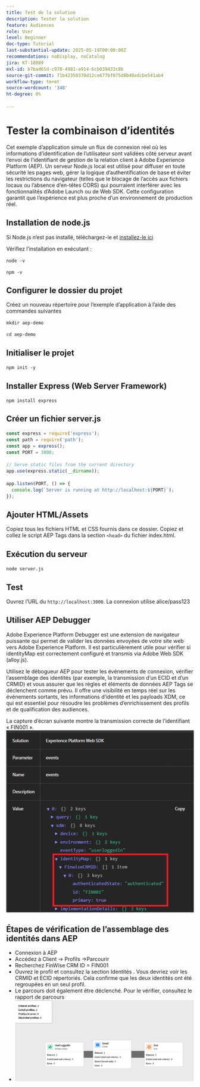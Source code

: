 ```yaml
---
title: Test de la solution
description: Tester la solution
feature: Audiences
role: User
level: Beginner
doc-type: Tutorial
last-substantial-update: 2025-05-19T00:00:00Z
recommendations: noDisplay, noCatalog
jira: KT-18089
exl-id: b7bad65d-c978-4981-a914-6cb039433c8b
source-git-commit: 71b42350370d12ce677bf075d8b48edcbe541ab4
workflow-type: tm+mt
source-wordcount: '348'
ht-degree: 0%

---
```


# Tester la combinaison d’identités

Cet exemple d’application simule un flux de connexion réel où les informations d’identification de l’utilisateur sont validées côté serveur avant l’envoi de l’identifiant de gestion de la relation client à Adobe Experience Platform (AEP). Un serveur Node.js local est utilisé pour diffuser en toute sécurité les pages web, gérer la logique d’authentification de base et éviter les restrictions du navigateur (telles que le blocage de l’accès aux fichiers locaux ou l’absence d’en-têtes CORS) qui pourraient interférer avec les fonctionnalités d’Adobe Launch ou de Web SDK. Cette configuration garantit que l’expérience est plus proche d’un environnement de production réel.

## Installation de node.js

Si Node.js n’est pas installé, téléchargez-le et [installez-le ici](https://nodejs.org/)

Vérifiez l’installation en exécutant :

`node -v`

`npm -v`

## Configurer le dossier du projet

Créez un nouveau répertoire pour l’exemple d’application à l’aide des commandes suivantes

`mkdir aep-demo`

`cd aep-demo`

## Initialiser le projet

`npm init -y`

## Installer Express (Web Server Framework)

`npm install express`

## Créer un fichier server.js

```javascript
const express = require('express');
const path = require('path');
const app = express();
const PORT = 3000;

// Serve static files from the current directory
app.use(express.static(__dirname));

app.listen(PORT, () => {
  console.log(`Server is running at http://localhost:${PORT}`);
});
```

## Ajouter HTML/Assets

Copiez tous les fichiers HTML et CSS fournis [](assets/login-app-files.zip) dans ce dossier. Copiez et collez le script AEP Tags dans la section `<head>` du fichier index.html.

## Exécution du serveur

`node server.js`

## Test

Ouvrez l’URL du `http://localhost:3000`. La connexion utilise alice/pass123

## Utiliser AEP Debugger

Adobe Experience Platform Debugger est une extension de navigateur puissante qui permet de valider les données envoyées de votre site web vers Adobe Experience Platform. Il est particulièrement utile pour vérifier si identityMap est correctement configuré et transmis via Adobe Web SDK (alloy.js).

Utilisez le débogueur AEP pour tester les événements de connexion, vérifier l’assemblage des identités (par exemple, la transmission d’un ECID et d’un CRMID) et vous assurer que les règles et éléments de données AEP Tags se déclenchent comme prévu. Il offre une visibilité en temps réel sur les événements sortants, les informations d’identité et les payloads XDM, ce qui est essentiel pour résoudre les problèmes d’enrichissement des profils et de qualification des audiences.

La capture d’écran suivante montre la transmission correcte de l’identifiant « FIN001 ».
![aep-debugger](assets/aep-debugger.png)

## Étapes de vérification de l’assemblage des identités dans AEP

* Connexion à AEP
* Accédez à Client -> Profils ->Parcourir
* Recherchez FinWise CRM ID = FIN001
* Ouvrez le profil et consultez la section Identités . Vous devriez voir les CRMID et ECID répertoriés.   Cela confirme que les deux identités ont été regroupées en un seul profil.
* Le parcours doit également être déclenché. Pour le vérifier, consultez le rapport de parcours
* ![parcours-rapport](assets/journey-triggered-report.png)


